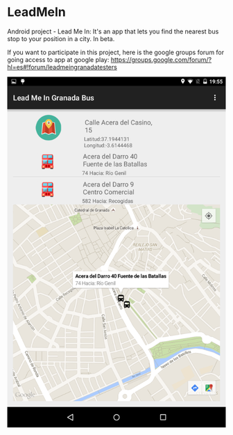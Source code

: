# LeadMeIn
Android project - Lead Me In: It's an app that lets you find the nearest bus stop to your position in a city. In beta.

If you want to participate in this project, here is the google groups forum for going access to app at google play: https://groups.google.com/forum/?hl=es#!forum/leadmeingranadatesters

![](https://github.com/MGautier/LeadMeIn/blob/master/screenshot-1.png)

